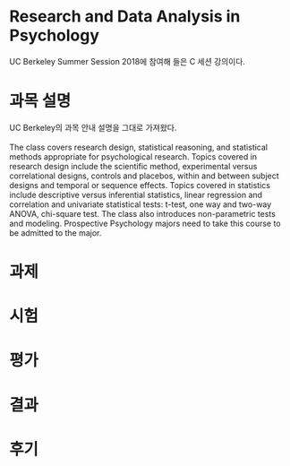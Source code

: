 # Research and Data Analysis in Psychology
UC Berkeley Summer Session 2018에 참여해 들은 C 세션 강의이다.

# 과목 설명
UC Berkeley의 과목 안내 설명을 그대로 가져왔다.<br/>
<br/>
The class covers research design, statistical reasoning, and statistical methods appropriate for psychological research.  Topics covered in research design include the scientific method, experimental versus correlational designs, controls and placebos, within and between subject designs and temporal or sequence effects.  Topics covered in statistics include descriptive versus inferential statistics, linear regression and correlation and univariate statistical tests: t-test, one way and two-way ANOVA, chi-square test.  The class also introduces non-parametric tests and modeling. Prospective Psychology majors need to take this course to be admitted to the major.

# 과제

# 시험

# 평가

# 결과

# 후기

